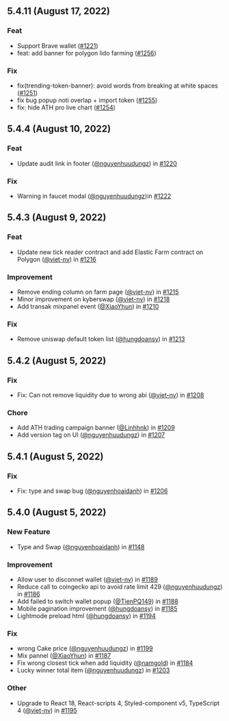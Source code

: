 ## 5.4.11 (August 17, 2022)

### Feat

- Support Brave wallet ([#1221](https://github.com/KyberNetwork/kyberswap-interface/pull/1221))
- feat: add banner for polygon lido farming ([#1256](https://github.com/KyberNetwork/kyberswap-interface/pull/1256))

### Fix

- fix(trending-token-banner): avoid words from breaking at white spaces ([#1251](https://github.com/KyberNetwork/kyberswap-interface/pull/1251))
- fix bug popup noti overlap + import token ([#1255](https://github.com/KyberNetwork/kyberswap-interface/pull/1255))
- fix: hide ATH pro live chart ([#1254](https://github.com/KyberNetwork/kyberswap-interface/pull/1254))

## 5.4.4 (August 10, 2022)

### Feat

- Update audit link in footer ([@nguyenhuudungz](https://github.com/nguyenhuudungz)) in [#1220](https://github.com/KyberNetwork/kyberswap-interface/pull/1220)

### Fix

- Warning in faucet modal ([@nguyenhuudungz](https://github.com/nguyenhuudungz))in [#1222](https://github.com/KyberNetwork/kyberswap-interface/pull/1222)

## 5.4.3 (August 9, 2022)

### Feat

- Update new tick reader contract and add Elastic Farm contract on Polygon ([@viet-nv](https://github.com/viet-nv)) in [#1216](https://github.com/KyberNetwork/kyberswap-interface/pull/1216)

### Improvement

- Remove ending column on farm page ([@viet-nv](https://github.com/viet-nv)) in [#1215](https://github.com/KyberNetwork/kyberswap-interface/pull/1215)
- Minor improvement on kyberswap ([@viet-nv](https://github.com/viet-nv)) in [#1218](https://github.com/KyberNetwork/kyberswap-interface/pull/1218)
- Add transak mixpanel event ([@XiaoYhun](https://github.com/XiaoYhun)) in [#1210](https://github.com/KyberNetwork/kyberswap-interface/pull/1210)

### Fix

- Remove uniswap default token list ([@hungdoansy](https://github.com/hungdoansy)) in [#1213](https://github.com/KyberNetwork/kyberswap-interface/pull/1213)

## 5.4.2 (August 5, 2022)

### Fix

- Fix: Can not remove liquidity due to wrong abi ([@viet-nv](https://github.com/viet-nv)) in [#1208](https://github.com/KyberNetwork/kyberswap-interface/pull/1208)

### Chore

- Add ATH trading campaign banner ([@Linhhnk](https://github.com/Linhhnk)) in [#1209](https://github.com/KyberNetwork/kyberswap-interface/pull/1209)
- Add version tag on UI ([@nguyenhuudungz](https://github.com/nguyenhuudungz)) in [#1207](https://github.com/KyberNetwork/kyberswap-interface/pull/1207)

## 5.4.1 (August 5, 2022)

### Fix

- Fix: type and swap bug ([@nguyenhoaidanh](https://github.com/nguyenhoaidanh)) in [#1206](https://github.com/KyberNetwork/kyberswap-interface/pull/1206)

## 5.4.0 (August 5, 2022)

### New Feature

- Type and Swap ([@nguyenhoaidanh](https://github.com/nguyenhoaidanh)) in [#1148](https://github.com/KyberNetwork/kyberswap-interface/pull/1148)

### Improvement

- Allow user to disconnet wallet ([@viet-nv](https://github.com/viet-nv)) in [#1189](https://github.com/KyberNetwork/kyberswap-interface/pull/1189)
- Reduce call to coingecko api to avoid rate limit 429 ([@nguyenhuudungz](https://github.com/nguyenhuudungz)) in [#1186](https://github.com/KyberNetwork/kyberswap-interface/pull/1186)
- Add failed to switch wallet popup ([@TienPQ149](https://github.com/TienPQ149)) in [#1188](https://github.com/KyberNetwork/kyberswap-interface/pull/1188)
- Mobile pagination improvement ([@hungdoansy](https://github.com/hungdoansy)) in [#1185](https://github.com/KyberNetwork/kyberswap-interface/pull/11185)
- Lightmode preload html ([@hungdoansy](https://github.com/hungdoansy)) in [#1194](https://github.com/KyberNetwork/kyberswap-interface/pull/1194)

### Fix

- wrong Cake price ([@nguyenhuudungz](https://github.com/nguyenhuudungz)) in [#1199](https://github.com/KyberNetwork/kyberswap-interface/pull/1199)
- Mix pannel ([@XiaoYhun](https://github.com/XiaoYhun)) in [#1187](https://github.com/KyberNetwork/kyberswap-interface/pull/1187)
- Fix wrong closest tick when add liquidity ([@namgold](https://github.com/namgold)) in [#1184](https://github.com/KyberNetwork/kyberswap-interface/pull/1184)
- Lucky winner total item ([@nguyenhuudungz](https://github.com/nguyenhuudungz)) in [#1203](https://github.com/KyberNetwork/kyberswap-interface/pull/1203)

### Other

- Upgrade to React 18, React-scripts 4, Styled-component v5, TypeScript 4 ([@viet-nv](https://github.com/viet-nv)) in [#1195](https://github.com/KyberNetwork/kyberswap-interface/pull/1195)
